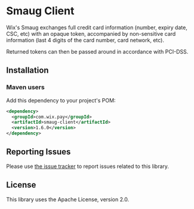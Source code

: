 # Smaug Client
Wix's Smaug exchanges full credit card information (number, expiry date, CSC, etc) with an opaque token, accompanied by non-sensitive card information (last 4 digits of the card number, card network, etc).

Returned tokens can then be passed around in accordance with PCI-DSS.

## Installation
### Maven users

Add this dependency to your project's POM:

```xml
<dependency>
  <groupId>com.wix.pay</groupId>
  <artifactId>smaug-client</artifactId>
  <version>1.6.0</version>
</dependency>
```

## Reporting Issues

Please use [the issue tracker](https://github.com/wix/smaug-client/issues) to report issues related to this library.

## License
This library uses the Apache License, version 2.0.
